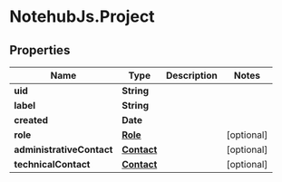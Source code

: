 # NotehubJs.Project

## Properties

Name | Type | Description | Notes
------------ | ------------- | ------------- | -------------
**uid** | **String** |  | 
**label** | **String** |  | 
**created** | **Date** |  | 
**role** | [**Role**](Role.md) |  | [optional] 
**administrativeContact** | [**Contact**](Contact.md) |  | [optional] 
**technicalContact** | [**Contact**](Contact.md) |  | [optional] 


